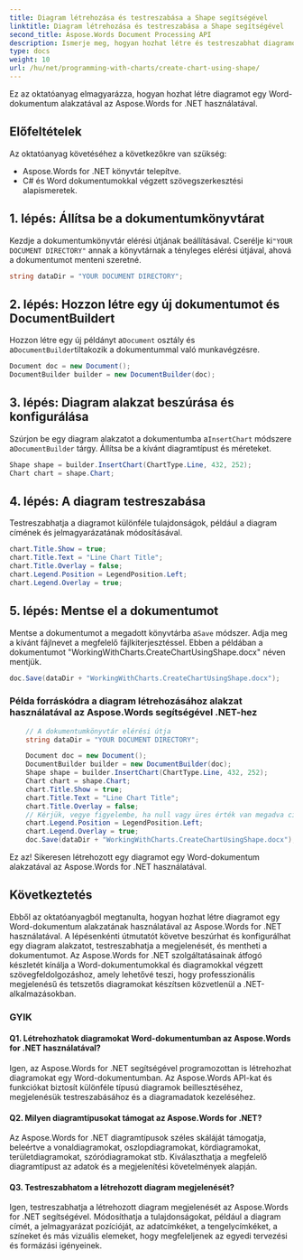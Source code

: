 ```yaml
---
title: Diagram létrehozása és testreszabása a Shape segítségével
linktitle: Diagram létrehozása és testreszabása a Shape segítségével
second_title: Aspose.Words Document Processing API
description: Ismerje meg, hogyan hozhat létre és testreszabhat diagramot egy Word-dokumentum alakzatával az Aspose.Words for .NET használatával.
type: docs
weight: 10
url: /hu/net/programming-with-charts/create-chart-using-shape/
---
```


Ez az oktatóanyag elmagyarázza, hogyan hozhat létre diagramot egy Word-dokumentum alakzatával az Aspose.Words for .NET használatával.

## Előfeltételek
Az oktatóanyag követéséhez a következőkre van szükség:

- Aspose.Words for .NET könyvtár telepítve.
- C# és Word dokumentumokkal végzett szövegszerkesztési alapismeretek.

## 1. lépés: Állítsa be a dokumentumkönyvtárat
 Kezdje a dokumentumkönyvtár elérési útjának beállításával. Cserélje ki`"YOUR DOCUMENT DIRECTORY"` annak a könyvtárnak a tényleges elérési útjával, ahová a dokumentumot menteni szeretné.

```csharp
string dataDir = "YOUR DOCUMENT DIRECTORY";
```

## 2. lépés: Hozzon létre egy új dokumentumot és DocumentBuildert
 Hozzon létre egy új példányt a`Document` osztály és a`DocumentBuilder`tiltakozik a dokumentummal való munkavégzésre.

```csharp
Document doc = new Document();
DocumentBuilder builder = new DocumentBuilder(doc);
```

## 3. lépés: Diagram alakzat beszúrása és konfigurálása
 Szúrjon be egy diagram alakzatot a dokumentumba a`InsertChart` módszere a`DocumentBuilder` tárgy. Állítsa be a kívánt diagramtípust és méreteket.

```csharp
Shape shape = builder.InsertChart(ChartType.Line, 432, 252);
Chart chart = shape.Chart;
```

## 4. lépés: A diagram testreszabása
Testreszabhatja a diagramot különféle tulajdonságok, például a diagram címének és jelmagyarázatának módosításával.

```csharp
chart.Title.Show = true;
chart.Title.Text = "Line Chart Title";
chart.Title.Overlay = false;
chart.Legend.Position = LegendPosition.Left;
chart.Legend.Overlay = true;
```

## 5. lépés: Mentse el a dokumentumot
 Mentse a dokumentumot a megadott könyvtárba a`Save` módszer. Adja meg a kívánt fájlnevet a megfelelő fájlkiterjesztéssel. Ebben a példában a dokumentumot "WorkingWithCharts.CreateChartUsingShape.docx" néven mentjük.

```csharp
doc.Save(dataDir + "WorkingWithCharts.CreateChartUsingShape.docx");
```

### Példa forráskódra a diagram létrehozásához alakzat használatával az Aspose.Words segítségével .NET-hez 

```csharp
	// A dokumentumkönyvtár elérési útja
	string dataDir = "YOUR DOCUMENT DIRECTORY";

	Document doc = new Document();
	DocumentBuilder builder = new DocumentBuilder(doc);
	Shape shape = builder.InsertChart(ChartType.Line, 432, 252);
	Chart chart = shape.Chart;
	chart.Title.Show = true;
	chart.Title.Text = "Line Chart Title";
	chart.Title.Overlay = false;
	// Kérjük, vegye figyelembe, ha null vagy üres érték van megadva címszövegként, akkor automatikusan generált cím jelenik meg.
	chart.Legend.Position = LegendPosition.Left;
	chart.Legend.Overlay = true;
	doc.Save(dataDir + "WorkingWithCharts.CreateChartUsingShape.docx");
```

Ez az! Sikeresen létrehozott egy diagramot egy Word-dokumentum alakzatával az Aspose.Words for .NET használatával.

## Következtetés
Ebből az oktatóanyagból megtanulta, hogyan hozhat létre diagramot egy Word-dokumentum alakzatának használatával az Aspose.Words for .NET használatával. A lépésenkénti útmutatót követve beszúrhat és konfigurálhat egy diagram alakzatot, testreszabhatja a megjelenését, és mentheti a dokumentumot. Az Aspose.Words for .NET szolgáltatásainak átfogó készletét kínálja a Word-dokumentumokkal és diagramokkal végzett szövegfeldolgozáshoz, amely lehetővé teszi, hogy professzionális megjelenésű és tetszetős diagramokat készítsen közvetlenül a .NET-alkalmazásokban.

### GYIK

#### Q1. Létrehozhatok diagramokat Word-dokumentumban az Aspose.Words for .NET használatával?
Igen, az Aspose.Words for .NET segítségével programozottan is létrehozhat diagramokat egy Word-dokumentumban. Az Aspose.Words API-kat és funkciókat biztosít különféle típusú diagramok beillesztéséhez, megjelenésük testreszabásához és a diagramadatok kezeléséhez.

#### Q2. Milyen diagramtípusokat támogat az Aspose.Words for .NET?
Az Aspose.Words for .NET diagramtípusok széles skáláját támogatja, beleértve a vonaldiagramokat, oszlopdiagramokat, kördiagramokat, területdiagramokat, szóródiagramokat stb. Kiválaszthatja a megfelelő diagramtípust az adatok és a megjelenítési követelmények alapján.

#### Q3. Testreszabhatom a létrehozott diagram megjelenését?
Igen, testreszabhatja a létrehozott diagram megjelenését az Aspose.Words for .NET segítségével. Módosíthatja a tulajdonságokat, például a diagram címét, a jelmagyarázat pozícióját, az adatcímkéket, a tengelycímkéket, a színeket és más vizuális elemeket, hogy megfeleljenek az egyedi tervezési és formázási igényeinek.

